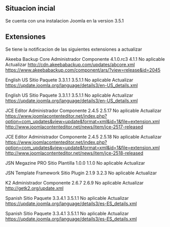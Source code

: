 ## Situacion incial

Se cuenta con una instalacion Joomla en la version 3.5.1

## Extensiones

Se tiene la notificacion de las siguientes extensiones a actualizar

Akeeba Backup Core
Administrador	Componente	4.1.0.rc3	4.1.1	No aplicable	Actualizar	http://cdn.akeebabackup.com/updates/abcore.xml	
https://www.akeebabackup.com/component/ars/?view=release&id=2045
	
English US
Sitio	Paquete	3.3.1.1	3.5.1.1	No aplicable	Actualizar	https://update.joomla.org/language/details3/en-US_details.xml	
 	
English US
Sitio	Paquete	3.3.1.1	3.5.1.1	No aplicable	Actualizar	https://update.joomla.org/language/details3/en-US_details.xml	
 	
JCE Editor
Administrador	Componente	2.4.5	2.5.17	No aplicable	Actualizar	https://www.joomlacontenteditor.net/index.php?option=com_updates&view=update&format=xml&id=1&file=extension.xml	
http://www.joomlacontenteditor.net/news/item/jce-2517-released
	
JCE Editor
Administrador	Componente	2.4.5	2.5.18	No aplicable	Actualizar	https://www.joomlacontenteditor.net/index.php?option=com_updates&view=update&format=xml&id=1&file=extension.xml	
http://www.joomlacontenteditor.net/news/item/jce-2518-released
	
JSN Megazine PRO
Sitio	Plantilla	1.0.0	1.1.0	No aplicable	Actualizar	
 	
JSN Template Framework
Sitio	Plugin	2.1.9	3.2.3	No aplicable	Actualizar	
 	
K2
Administrador	Componente	2.6.7	2.6.9	No aplicable	Actualizar	http://getk2.org/update.xml	
 	
Spanish
Sitio	Paquete	3.3.4.1	3.5.1.1	No aplicable	Actualizar	https://update.joomla.org/language/details3/es-ES_details.xml	
 	
Spanish
Sitio	Paquete	3.3.4.1	3.5.1.1	No aplicable	Actualizar	https://update.joomla.org/language/details3/es-ES_details.xml	